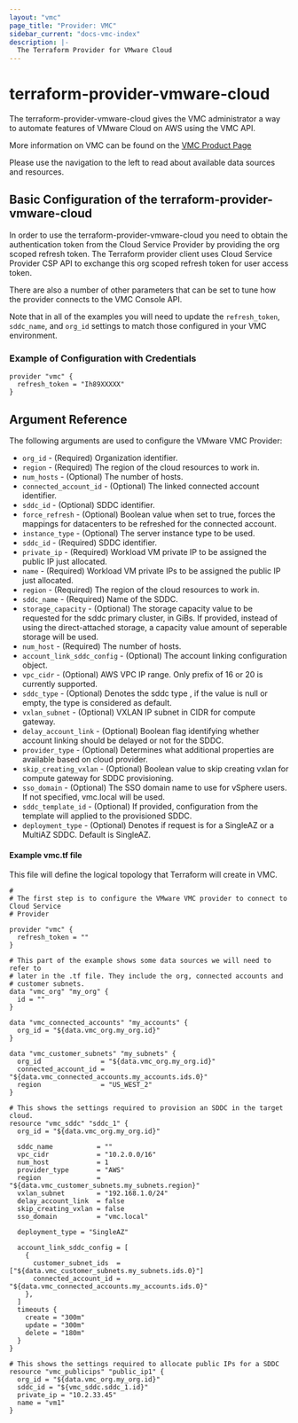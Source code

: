 ```yaml
---
layout: "vmc"
page_title: "Provider: VMC"
sidebar_current: "docs-vmc-index"
description: |-
  The Terraform Provider for VMware Cloud
---
```


# terraform-provider-vmware-cloud

The terraform-provider-vmware-cloud gives the VMC administrator a way to automate features
of VMware Cloud on AWS using the VMC API.

More information on VMC can be found on the [VMC Product
Page](https://cloud.vmware.com/vmc-aws)

Please use the navigation to the left to read about available data sources and
resources.

## Basic Configuration of the terraform-provider-vmware-cloud

In order to use the terraform-provider-vmware-cloud you need to obtain the authentication
token from the Cloud Service Provider by providing the org scoped refresh token. 
The Terraform provider client uses Cloud Service Provider CSP API 
to exchange this org scoped refresh token for user access token. 


There are also a number of other parameters that can be set to tune how the
provider connects to the VMC Console API. 

Note that in all of the examples you will need to update the `refresh_token`,
`sddc_name`, and `org_id` settings to match those configured in your VMC
environment.

### Example of Configuration with Credentials

```hcl
provider "vmc" {
  refresh_token = "Ih89XXXXX"
}

```

## Argument Reference

The following arguments are used to configure the VMware VMC Provider:

* `org_id` - (Required) Organization identifier.
* `region` - (Required) The region of the cloud resources to work in.
* `num_hosts` - (Optional) The number of hosts.
* `connected_account_id` - (Optional) The linked connected account identifier.
* `sddc_id` - (Optional) SDDC identifier.
* `force_refresh` - (Optional) Boolean value when set to true, forces the mappings for datacenters 
   to be refreshed for the connected account.
* `instance_type` - (Optional) The server instance type to be used.
* `sddc_id` - (Required) SDDC identifier.
* `private_ip` - (Required) Workload VM private IP to be assigned the public IP just allocated.
* `name` - (Required) Workload VM private IPs to be assigned the public IP just allocated.
* `region` - (Required)  The region of the cloud resources to work in.
* `sddc_name` - (Required) Name of the SDDC.
* `storage_capacity` - (Optional) The storage capacity value to be requested for the sddc 
   primary cluster, in GiBs. If provided, instead of using the direct-attached storage, a 
   capacity value amount of seperable storage will be used.
* `num_host` - (Required) The number of hosts.
* `account_link_sddc_config` - (Optional) The account linking configuration object.
* `vpc_cidr` - (Optional) AWS VPC IP range. Only prefix of 16 or 20 is currently supported.
* `sddc_type` - (Optional) Denotes the sddc type , if the value is null or empty, the type 
   is considered as default.
* `vxlan_subnet` - (Optional) VXLAN IP subnet in CIDR for compute gateway.
* `delay_account_link` - (Optional)  Boolean flag identifying whether account linking 
   should be delayed or not for the SDDC.
* `provider_type` - (Optional)  Determines what additional properties are available 
   based on cloud provider.
* `skip_creating_vxlan` - (Optional) Boolean value to skip creating vxlan for 
   compute gateway for SDDC provisioning.
* `sso_domain` - (Optional) The SSO domain name to use for vSphere users. 
   If not specified, vmc.local will be used.
* `sddc_template_id` - (Optional) If provided, configuration from the template will 
   applied to the provisioned SDDC.
* `deployment_type` - (Optional) Denotes if request is for a SingleAZ 
   or a MultiAZ SDDC. Default is SingleAZ.

#### Example vmc.tf file

This file will define the logical topology that Terraform will
create in VMC.

```hcl
#
# The first step is to configure the VMware VMC provider to connect to Cloud Service 
# Provider 

provider "vmc" {
  refresh_token = ""
}

# This part of the example shows some data sources we will need to refer to
# later in the .tf file. They include the org, connected accounts and 
# customer subnets.
data "vmc_org" "my_org" {
  id = ""
}

data "vmc_connected_accounts" "my_accounts" {
  org_id = "${data.vmc_org.my_org.id}"
}

data "vmc_customer_subnets" "my_subnets" {
  org_id               = "${data.vmc_org.my_org.id}"
  connected_account_id = "${data.vmc_connected_accounts.my_accounts.ids.0}"
  region               = "US_WEST_2"
}

# This shows the settings required to provision an SDDC in the target cloud.
resource "vmc_sddc" "sddc_1" {
  org_id = "${data.vmc_org.my_org.id}"

  sddc_name           = ""
  vpc_cidr            = "10.2.0.0/16"
  num_host            = 1
  provider_type       = "AWS"
  region              = "${data.vmc_customer_subnets.my_subnets.region}"
  vxlan_subnet        = "192.168.1.0/24"
  delay_account_link  = false
  skip_creating_vxlan = false
  sso_domain          = "vmc.local"

  deployment_type = "SingleAZ"

  account_link_sddc_config = [
    {
      customer_subnet_ids  = ["${data.vmc_customer_subnets.my_subnets.ids.0}"]
      connected_account_id = "${data.vmc_connected_accounts.my_accounts.ids.0}"
    },
  ]
  timeouts {
    create = "300m"
    update = "300m"
    delete = "180m"
  }
}

# This shows the settings required to allocate public IPs for a SDDC
resource "vmc_publicips" "public_ip1" {
  org_id = "${data.vmc_org.my_org.id}"
  sddc_id = "${vmc_sddc.sddc_1.id}"
  private_ip = "10.2.33.45"
  name = "vm1"
}
```


